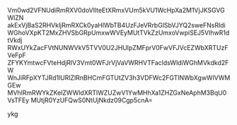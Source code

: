 Vm0wd2VFNUdiRmRXV0doVllteEtXRmxVUm5kVU1WcHpXa2M1VjJKSGVGWlZN
akExVjBaS2RHVkljRmRXCk0yaHlWbTB4UzFJeVRrbGlSbVJYQ2sweFNsRldi
WGhoVXpKT2MxZHVSbGRpUmxwWVEyMUtTVkZzUmxoVwpiSEJ5VlhwR1dtVkdj
RWxUYkZacFVtNUNWVkV5TVV0U2JHUlpZMFprV0FwVFJVcEZWbXRTUzFVeFpF
ZFYKYmtwcFVteHdjRlV3Vmt0WFJrVjVaVWRHVTFacldsWldiWGhMVkdkd2FW
WnJiRFpXYTJRd1lURlZlRnBHCmFGTUtZV3h3VDFWc2FGTlNWbXgwWlVWMGEw
MVhlRmRWYkZKelZWWldXRTlWZUZwV1YwMHhXa1ZHZGxNeAphM3BqU0VsTFEy
MUtjR0YzUFQwS0NtUjNkdz09Cgp5cnA=

ykg